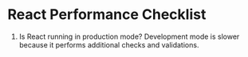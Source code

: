 # React Performance Checklist

1. Is React running in production mode? Development mode is slower because it performs additional checks and validations.

